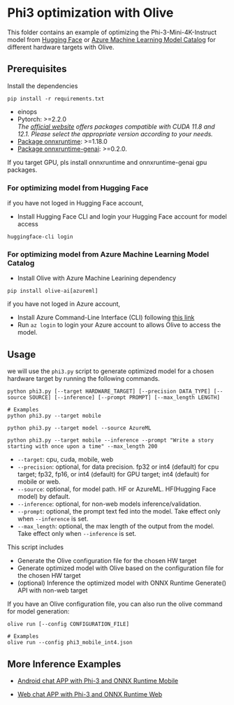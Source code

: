 # Phi3 optimization with Olive
This folder contains an example of optimizing the Phi-3-Mini-4K-Instruct model from [Hugging Face](https://huggingface.co/microsoft/Phi-3-mini-4k-instruct) or [Azure Machine Learning Model Catalog](https://ai.azure.com/explore/models/Phi-3-mini-4k-instruct/version/7/registry/azureml?tid=72f988bf-86f1-41af-91ab-2d7cd011db47) for different hardware targets with Olive.


## Prerequisites
Install the dependencies
```
pip install -r requirements.txt
```
* einops
* Pytorch: >=2.2.0 \
  _The [official website](https://pytorch.org/) offers packages compatible with CUDA 11.8 and 12.1. Please select the appropriate version according to your needs._
* [Package onnxruntime](https://onnxruntime.ai/docs/install/#inference-install-table-for-all-languages): >=1.18.0
* [Package onnxruntime-genai](https://github.com/microsoft/onnxruntime-genai): >=0.2.0.

If you target GPU, pls install onnxruntime and onnxruntime-genai gpu packages.


### For optimizing model from Hugging Face
if you have not loged in Hugging Face account,
- Install Hugging Face CLI and login your Hugging Face account for model access
```
huggingface-cli login
```

### For optimizing model from Azure Machine Learning Model Catalog

- Install Olive with Azure Machine Learining dependency
```
pip install olive-ai[azureml]
```
if you have not loged in Azure account,
- Install Azure Command-Line Interface (CLI) following [this link](https://learn.microsoft.com/en-us/cli/azure/)
- Run `az login` to login your Azure account to allows Olive to access the model.


## Usage
we will use the `phi3.py` script to generate optimized model for a chosen hardware target by running the following commands.

```
python phi3.py [--target HARDWARE_TARGET] [--precision DATA_TYPE] [--source SOURCE] [--inference] [--prompt PROMPT] [--max_length LENGTH]

# Examples
python phi3.py --target mobile

python phi3.py --target model --source AzureML

python phi3.py --target mobile --inference --prompt "Write a story starting with once upon a time" --max_length 200
```

- `--target`: cpu, cuda, mobile, web
- `--precision`: optional, for data precision. fp32 or int4 (default) for cpu target; fp32, fp16, or int4 (default) for GPU target; int4 (default) for mobile or web.
- `--source`: optional, for model path. HF or AzureML. HF(Hugging Face model) by default.
- `--inference`: optional, for non-web models inference/validation.
- `--prompt`: optional, the prompt text fed into the model. Take effect only when `--inference` is set.
- `--max_length`: optional, the max length of the output from the model. Take effect only when `--inference` is set.


This script includes
- Generate the Olive configuration file for the chosen HW target
- Generate optimized model with Olive based on the configuration file for the chosen HW target
- (optional) Inference the optimized model with ONNX Runtime Generate() API with non-web target


If you have an Olive configuration file, you can also run the olive command for model generation:
```
olive run [--config CONFIGURATION_FILE]

# Examples
olive run --config phi3_mobile_int4.json
```

## More Inference Examples
- [Android chat APP with Phi-3 and ONNX Runtime Mobile](https://github.com/microsoft/onnxruntime-inference-examples/tree/main/mobile/examples/phi-3/android)

- [Web chat APP with Phi-3 and ONNX Runtime Web](https://github.com/microsoft/onnxruntime-inference-examples/tree/gs/chat/js/chat)

